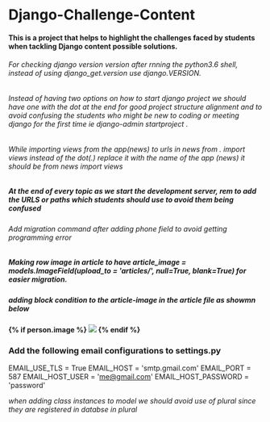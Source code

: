 # Django-Challenge-Content

#### This is a project that helps to highlight the challenges faced by students when tackling Django content possible solutions.

###### For checking django version version after rnning the python3.6 shell, instead of using *django_get.version* use *django.VERSION*.

###### Instead of having two options on how to start django project we should have one with the dot at the end for good project structure alignment and to avoid confusing the students who might be new to coding or meeting django for the first time ie *django-admin startproject .* 

###### While importing views from the app(news) to urls in news *from . import views* instead of the dot(.) replace it with the name of the app (news) it should be *from news import views*

##### At the end of every topic as we start the development server, rem to add the URLS or paths which students should use to avoid them being confused

###### Add migration command after adding phone field to avoid getting programming error 

##### Making row image in article to have article_image = models.ImageField(upload_to = 'articles/', null=True, blank=True) for easier migration.

##### adding block condition to the article-image in the article file as showmn below
**{% if person.image %}
    *<img src="{{ person.image.url }}">*
{% endif %}**
 ### Add the following email configurations to settings.py
EMAIL_USE_TLS = True
EMAIL_HOST = 'smtp.gmail.com'
EMAIL_PORT = 587
EMAIL_HOST_USER = 'me@gmail.com'
EMAIL_HOST_PASSWORD = 'password'


*when adding class instances to model we should avoid use of plural since they are registered in databse in plural*